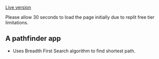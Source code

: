 [Live version](https://project-pathfinder-app.monte-dev.repl.co)

Please allow 30 seconds to load the page initially due to replit free tier limitations.

## A pathfinder app

- Uses Breadth First Search algorithm to find shortest path.
